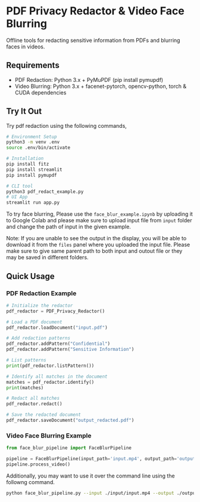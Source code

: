 # PDF Privacy Redactor & Video Face Blurring

Offline tools for redacting sensitive information from PDFs and blurring faces in videos.

## Requirements

- PDF Redaction: Python 3.x + PyMuPDF (pip install pymupdf)
- Video Blurring: Python 3.x + facenet-pytorch, opencv-python, torch & CUDA dependencies

## Try It Out

Try pdf redaction using the following commands,

```bash
# Environment Setup
python3 -m venv .env
source .env/bin/activate

# Installation
pip install fitz
pip install streamlit
pip install pymupdf

# CLI tool
python3 pdf_redact_example.py
# UI App
streamlit run app.py
```

To try face blurring, Please use the `face_blur_example.ipynb` by uploading it to Google Colab and please make sure to upload input file from `input` folder and change the path of input in the given example.

Note: If you are unable to see the output in the display, you will be able to download it from the `files` panel where you uploaded the input file. Please make sure to give same parent path to both input and outout file or they may be saved in different folders.

## Quick Usage

### PDF Redaction Example

```python
# Initialize the redactor
pdf_redactor = PDF_Privacy_Redactor()

# Load a PDF document
pdf_redactor.loadDocument("input.pdf")

# Add redaction patterns
pdf_redactor.addPattern("Confidential")
pdf_redactor.addPattern("Sensitive Information")

# List patterns
print(pdf_redactor.listPattern())

# Identify all matches in the document
matches = pdf_redactor.identify()
print(matches)

# Redact all matches
pdf_redactor.redact()

# Save the redacted document
pdf_redactor.saveDocument("output_redacted.pdf")
```

### Video Face Blurring Example

```python
from face_blur_pipeline import FaceBlurPipeline

pipeline = FaceBlurPipeline(input_path='input.mp4', output_path='output_blurred.mp4')
pipeline.process_video()
```

Additionally, you may want to use it over the command line using the followng command.

```bash
python face_blur_pipeline.py --input ./input/input.mp4 --output ./output/output_blurred.mp4 --batch_size 16
```
